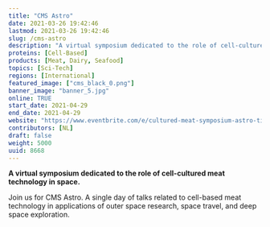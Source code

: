 ```yaml
---
title: "CMS Astro"
date: 2021-03-26 19:42:46
lastmod: 2021-03-26 19:42:46
slug: /cms-astro
description: "A virtual symposium dedicated to the role of cell-cultured meat technology in space.Join us for CMS Astro. A single day of talks related to cell-based meat technology in applications of outer space research, space travel, and deep space exploration."
proteins: [Cell-Based]
products: [Meat, Dairy, Seafood]
topics: [Sci-Tech]
regions: [International]
featured_image: ["cms_black_0.png"]
banner_image: "banner_5.jpg"
online: TRUE
start_date: 2021-04-29
end_date: 2021-04-29
website: "https://www.eventbrite.com/e/cultured-meat-symposium-astro-tickets-145369019651"
contributors: [NL]
draft: false
weight: 5000
uuid: 8668
---
```

<p><strong>A virtual symposium dedicated to the role of cell-cultured meat technology in space.</strong></p>
<p>Join us for CMS Astro. A single day of talks related to cell-based meat technology in applications of outer space research, space travel, and deep space exploration.</p>
